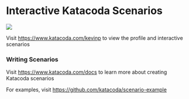 # Interactive Katacoda Scenarios

[![](http://shields.katacoda.com/katacoda/kevinp/count.svg)](https://www.katacoda.com/kevinp "Get your profile on Katacoda.com")

Visit https://www.katacoda.com/kevinp to view the profile and interactive scenarios

### Writing Scenarios
Visit https://www.katacoda.com/docs to learn more about creating Katacoda scenarios

For examples, visit https://github.com/katacoda/scenario-example
